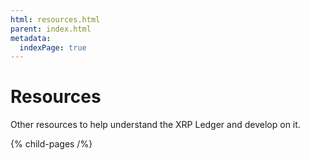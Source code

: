 ```yaml
---
html: resources.html
parent: index.html
metadata:
  indexPage: true
---
```

# Resources

Other resources to help understand the XRP Ledger and develop on it.

{% child-pages /%}
